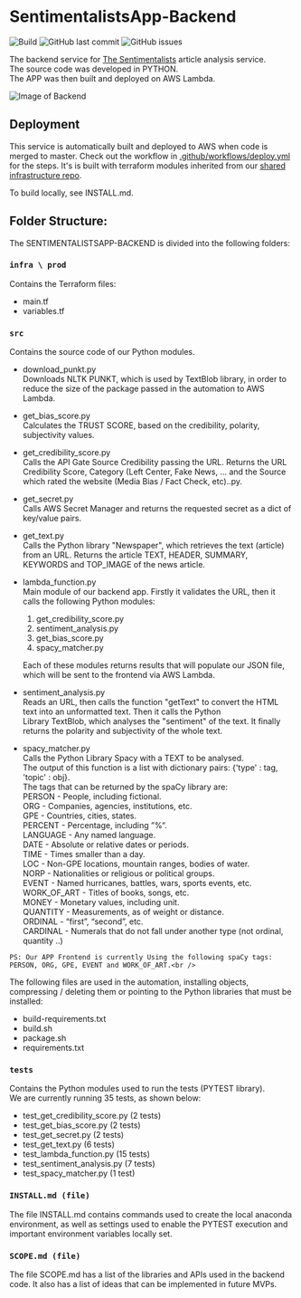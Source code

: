 # SentimentalistsApp-Backend

![Build](https://img.shields.io/github/workflow/status/TheSentimentalists/SentimentalistsApp-Backend/Deploy%20to%20AWS?event=push) ![GitHub last commit](https://img.shields.io/github/last-commit/TheSentimentalists/SentimentalistsApp-Backend) ![GitHub issues](https://img.shields.io/github/issues/TheSentimentalists/SentimentalistsApp-Backend)

The backend service for [The Sentimentalists](https://thesentimentalists.github.io) article analysis service.<br />
The source code was developed in PYTHON. <br />
The APP was then built and deployed on AWS Lambda.<br />

![Image of Backend](https://github.com/TheSentimentalists/SentimentalistsApp-Backend/blob/master/System_Overview.jpg?raw=true)

## Deployment
This service is automatically built and deployed to AWS when code is merged to master. Check out the workflow in [.github/workflows/deploy.yml](.github/workflows/deploy.yml) for the steps. It's is built with terraform modules inherited from our [shared infrastructure repo](https://github.com/TheSentimentalists/SentimentalistsApp-Infrastructure).

To build locally, see INSTALL.md.

## Folder Structure:

The SENTIMENTALISTSAPP-BACKEND is divided into the following folders:

### `infra \ prod`
Contains the Terraform files:<br />
  -  main.tf<br />
  -  variables.tf<br />

### `src`
Contains the source code of our Python modules.<br />
  -  download_punkt.py<br />
     Downloads NLTK PUNKT, which is used by TextBlob library, in order to reduce the size of the package passed in the automation to AWS Lambda.<br />

  -  get_bias_score.py<br />
     Calculates the TRUST SCORE, based on the credibility, polarity, subjectivity values.<br />

  -  get_credibility_score.py<br />
     Calls the API Gate Source Credibility passing the URL. Returns the URL Credibility Score, Category (Left Center, Fake News, ... and the Source which rated the website (Media Bias / Fact Check, etc)..py.<br />

  -  get_secret.py<br />
     Calls AWS Secret Manager and returns the requested secret as a dict of key/value pairs.<br />

  -  get_text.py<br />
     Calls the Python library "Newspaper", which retrieves the text (article) from an URL.
     Returns the article TEXT, HEADER, SUMMARY, KEYWORDS and TOP_IMAGE of the news article.<br />

  -  lambda_function.py<br />
     Main module of our backend app. Firstly it validates the URL, then it calls the following Python modules:<br />
     1) get_credibility_score.py<br />
     2) sentiment_analysis.py<br />
     3) get_bias_score.py<br />
     4) spacy_matcher.py<br />
 
     Each of these modules returns results that will populate our JSON file, which will be sent to the frontend via AWS Lambda.<br />

  -  sentiment_analysis.py<br />
     Reads an URL, then calls the function "getText" to convert the HTML text into  an unformatted text. Then it calls the Python <br />
     Library TextBlob, which analyses the "sentiment" of the text. It finally returns the polarity and subjectivity of the whole text.<br />

  -  spacy_matcher.py<br />
     Calls the Python Library Spacy with a TEXT to be analysed.<br />
     The output of this function is a list with dictionary pairs: {'type' : tag, 'topic' : obj}.<br />
     The tags that can be returned by the spaCy library are:<br />
      PERSON - People, including fictional.<br />
      ORG - Companies, agencies, institutions, etc.<br />
      GPE - Countries, cities, states.<br />
      PERCENT - Percentage, including ”%“.<br />
      LANGUAGE - Any named language.<br />
      DATE - Absolute or relative dates or periods.<br />
      TIME - Times smaller than a day.<br />
      LOC - Non-GPE locations, mountain ranges, bodies of water.<br />
      NORP - Nationalities or religious or political groups.<br />
      EVENT - Named hurricanes, battles, wars, sports events, etc.<br />
      WORK_OF_ART - Titles of books, songs, etc.<br />
      MONEY - Monetary values, including unit.<br />
      QUANTITY - Measurements, as of weight or distance.<br />
      ORDINAL - “first”, “second”, etc.<br />
      CARDINAL - Numerals that do not fall under another type (not ordinal, quantity ..)<br />

    PS: Our APP Frontend is currently Using the following spaCy tags: PERSON, ORG, GPE, EVENT and WORK_OF_ART.<br />

The following files are used in the automation, installing objects, compressing / deleting them or pointing to the Python libraries that must be installed:<br />
  -  build-requirements.txt<br />
  -  build.sh<br />
  -  package.sh<br />
  -  requirements.txt<br />

### `tests`
Contains the Python modules used to run the tests (PYTEST library).<br />
We are currently running 35 tests, as shown below:
  -  test_get_credibility_score.py  (2 tests)<br />
  -  test_get_bias_score.py         (2 tests)<br />
  -  test_get_secret.py             (2 tests)<br />
  -  test_get_text.py               (6 tests)<br />
  -  test_lambda_function.py        (15 tests)<br />
  -  test_sentiment_analysis.py     (7 tests)<br />
  -  test_spacy_matcher.py          (1 test)<br />

### `INSTALL.md (file)`
The file INSTALL.md contains commands used to create the local anaconda environment, as well as settings used to enable the PYTEST execution and important environment variables locally set.

### `SCOPE.md (file)`
The file SCOPE.md has a list of the libraries and APIs used in the backend code. It also has a list of ideas that can be implemented in future MVPs.
